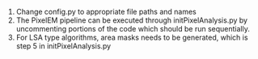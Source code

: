 1. Change config.py to appropriate file paths and names
2. The PixelEM pipeline can be executed through initPixelAnalysis.py by uncommenting portions of the code which should be run sequentially.
3. For LSA type algorithms, area masks needs to be generated, which is step 5 in initPixelAnalysis.py 

